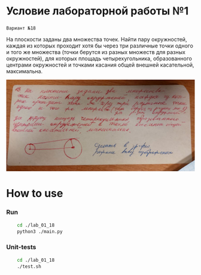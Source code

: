 # Условие лабораторной работы №1

`Вариант №18`

На плоскости заданы два множества точек. Найти пару окружностей, каждая из которых проходит хотя бы через три различные точки одного и того же множества (точки берутся из разных множеств для разных окружностей), для которых площадь четырехугольника, образованного центрами окружностей и точками касания общей внешней касательной, максимальна.

![Alt text for the image](lab1.jpeg)

# How to use

### Run
```bash
    cd ./lab_01_18
    python3 ./main.py
```

### Unit-tests
```bash
    cd ./lab_01_18
    ./test.sh
```
